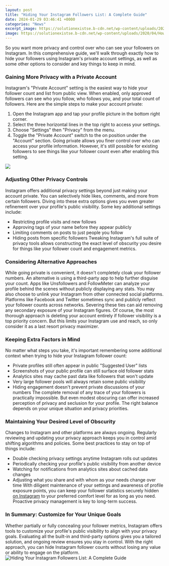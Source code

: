 ```yaml
---
layout: post
title: "Hiding Your Instagram Followers List: A Complete Guide"
date: 2024-01-29 03:46:41 +0000
categories: "News"
excerpt_image: https://solutionexistse.b-cdn.net/wp-content/uploads/2020/04/How-to-Hide-My-Followers-Following-on-Instagram-1.jpg
image: https://solutionexistse.b-cdn.net/wp-content/uploads/2020/04/How-to-Hide-My-Followers-Following-on-Instagram-1.jpg
---
```


So you want more privacy and control over who can see your followers on Instagram. In this comprehensive guide, we'll walk through exactly how to hide your followers using Instagram's private account settings, as well as some other options to consider and key things to keep in mind.
### Gaining More Privacy with a Private Account  
Instagram's "Private Account" setting is the easiest way to hide your follower count and list from public view. When enabled, only approved followers can see who you follow, who follows you, and your total count of followers. Here are the simple steps to make your account private:
1. Open the Instagram app and tap your profile picture in the bottom right corner. 
2. Select the three horizontal lines in the top right to access your settings.
3. Choose "Settings" then "Privacy" from the menu.
4. Toggle the "Private Account" switch to the on position under the "Account" section.
Going private allows you finer control over who can access your profile information. However, it's still possible for existing followers to see things like your follower count even after enabling this setting.

![](https://i.ytimg.com/vi/DVbRA2skljc/maxresdefault.jpg)
### Adjusting Other Privacy Controls 
Instagram offers additional privacy settings beyond just making your account private. You can selectively hide likes, comments, and more from certain followers. Diving into these extra options gives you even greater refinement over your profile's public visibility. Some key additional settings include:
- Restricting profile visits and new follows 
- Approving tags of your name before they appear publicly
- Limiting comments on posts to just people you follow  
- Hiding posts from specific followers
Tweaking Instagram's full suite of privacy tools allows constructing the exact level of obscurity you desire for things like your follower count and engagement metrics.
### Considering Alternative Approaches
While going private is convenient, it doesn't completely cloak your follower numbers. An alternative is using a third-party app to help further disguise your count. Apps like Unsfollowers and FollowMeter can analyze your profile behind the scenes without publicly displaying any stats. 
You may also choose to unlink your Instagram from other connected social platforms. Platforms like Facebook and Twitter sometimes sync and publicly reflect your follower counts across networks. Severing these ties can aid removing any secondary exposure of your Instagram figures.
Of course, the most thorough approach is deleting your account entirely if follower visibility is a top priority concern. But this limits your Instagram use and reach, so only consider it as a last resort privacy maximizer.
### Keeping Extra Factors in Mind
No matter what steps you take, it's important remembering some additional context when trying to hide your Instagram follower count:
- Private profiles still often appear in public "Suggested User" lists 
- Screenshots of your public profile can still surface old follower stats
- Analytics sites may cache past data like followers that won't update
- Very large follower pools will always retain some public visibility
- Hiding engagement doesn't prevent private discussions of your numbers
The complete removal of any trace of your followers is practically impossible. But even modest obscuring can offer increased perception of privacy and seclusion for your profile. The right balance depends on your unique situation and privacy priorities.
### Maintaining Your Desired Level of Obscurity
Changes to Instagram and other platforms are always ongoing. Regularly reviewing and updating your privacy approach keeps you in control amid shifting algorithms and policies. Some best practices to stay on top of things include:
- Double checking privacy settings anytime Instagram rolls out updates  
- Periodically checking your profile's public visibility from another device
- Watching for notifications from analytics sites about cached data changes
- Adjusting what you share and with whom as your needs change over time
With diligent maintenance of your settings and awareness of profile exposure points, you can keep your follower statistics securely hidden [on Instagram](https://yt.io.vn/collection/abt) to your preferred comfort level for as long as you need. Proactive privacy management is key to long-term success.
### In Summary: Customize for Your Unique Goals
Whether partially or fully concealing your follower metrics, Instagram offers tools to customize your profile's public visibility to align with your privacy goals. Evaluating all the built-in and third-party options gives you a tailored solution, and ongoing review ensures you stay in control. With the right approach, you can hide Instagram follower counts without losing any value or ability to engage on the platform.
![Hiding Your Instagram Followers List: A Complete Guide](https://solutionexistse.b-cdn.net/wp-content/uploads/2020/04/How-to-Hide-My-Followers-Following-on-Instagram-1.jpg)